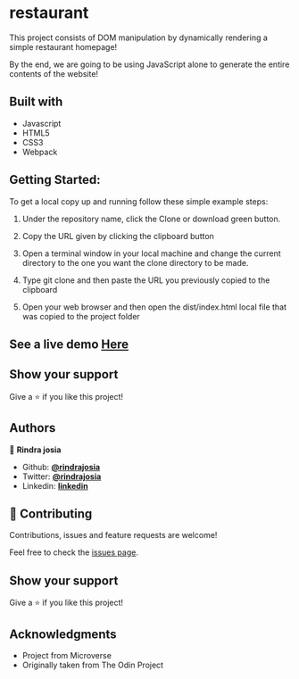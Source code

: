 # restaurant
This project consists of DOM manipulation by dynamically rendering a simple restaurant homepage!

By the end, we are going to be using JavaScript alone to generate the entire contents of the website!


## Built with

  * Javascript
  * HTML5
  * CSS3
  * Webpack

## Getting Started:

To get a local copy up and running follow these simple example steps:

1. Under the repository name, click the Clone or download green button.

2. Copy the URL given by clicking the clipboard button

3. Open a terminal window in your local machine and change the current directory to the one you
   want the clone directory to be made.

4. Type  git clone and then paste the URL you previously copied to the clipboard

5. Open your web browser and then open the dist/index.html local file that was copied to the project folder

## See a live demo [Here](https://rawcdn.githack.com/rindrajosia/restaurant/e303f549032cf3537c40772140b2f2217a1806a6/index.html)

## Show your support
Give a ⭐️ if you like this project!

## Authors

👤 **Rindra josia**

* Github: **[@rindrajosia](https://github.com/rindrajosia)**
* Twitter: **[@rindrajosia](https://twitter.com/josia_rindra)**
* Linkedin: **[linkedin](https://www.linkedin.com/in/rindra-josia-99b2111a2/)**

## 🤝 Contributing

Contributions, issues and feature requests are welcome!

Feel free to check the [issues page](https://github.com/rindrajosia/restaurant/issues).

## Show your support

Give a ⭐️ if you like this project!

## Acknowledgments

 - Project from Microverse
 - Originally taken from The Odin Project
